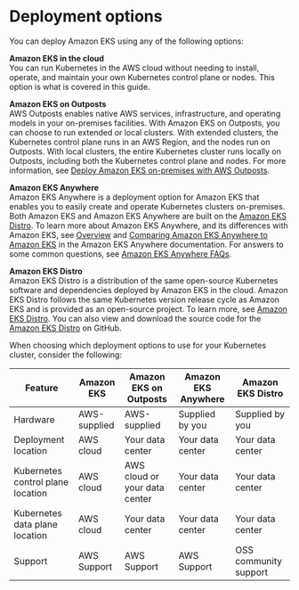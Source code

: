 # Deployment options<a name="eks-deployment-options"></a>

You can deploy Amazon EKS using any of the following options:

**Amazon EKS in the cloud**  
You can run Kubernetes in the AWS cloud without needing to install, operate, and maintain your own Kubernetes control plane or nodes\. This option is what is covered in this guide\.

**Amazon EKS on Outposts**  
AWS Outposts enables native AWS services, infrastructure, and operating models in your on\-premises facilities\. With Amazon EKS on Outposts, you can choose to run extended or local clusters\. With extended clusters, the Kubernetes control plane runs in an AWS Region, and the nodes run on Outposts\. With local clusters, the entire Kubernetes cluster runs locally on Outposts, including both the Kubernetes control plane and nodes\. For more information, see [Deploy Amazon EKS on\-premises with AWS Outposts](eks-outposts.md)\.

**Amazon EKS Anywhere**  
Amazon EKS Anywhere is a deployment option for Amazon EKS that enables you to easily create and operate Kubernetes clusters on\-premises\. Both Amazon EKS and Amazon EKS Anywhere are built on the [Amazon EKS Distro](https://distro.eks.amazonaws.com/)\. To learn more about Amazon EKS Anywhere, and its differences with Amazon EKS, see [Overview](https://anywhere.eks.amazonaws.com/docs/overview) and [Comparing Amazon EKS Anywhere to Amazon EKS](https://anywhere.eks.amazonaws.com/docs/concepts/eksafeatures/#comparing-amazon-eks-anywhere-to-amazon-eks) in the Amazon EKS Anywhere documentation\. For answers to some common questions, see [Amazon EKS Anywhere FAQs](https://aws.amazon.com/eks/eks-anywhere/faqs/)\.

**Amazon EKS Distro**  
Amazon EKS Distro is a distribution of the same open\-source Kubernetes software and dependencies deployed by Amazon EKS in the cloud\. Amazon EKS Distro follows the same Kubernetes version release cycle as Amazon EKS and is provided as an open\-source project\. To learn more, see [Amazon EKS Distro](https://distro.eks.amazonaws.com/)\. You can also view and download the source code for the [Amazon EKS Distro](https://github.com/aws/eks-distro) on GitHub\.

When choosing which deployment options to use for your Kubernetes cluster, consider the following:


| Feature | Amazon EKS | Amazon EKS on Outposts | Amazon EKS Anywhere | Amazon EKS Distro | 
| --- | --- | --- | --- | --- | 
| Hardware | AWS\-supplied | AWS\-supplied | Supplied by you | Supplied by you | 
| Deployment location | AWS cloud | Your data center | Your data center | Your data center | 
| Kubernetes control plane location | AWS cloud | AWS cloud or your data center | Your data center | Your data center | 
| Kubernetes data plane location | AWS cloud | Your data center | Your data center | Your data center | 
| Support | AWS Support | AWS Support | AWS Support | OSS community support | 